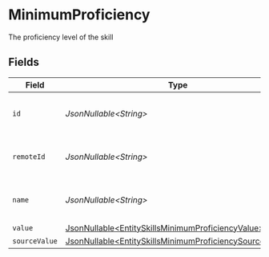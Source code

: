 # MinimumProficiency

The proficiency level of the skill


## Fields

| Field                                                                                                                            | Type                                                                                                                             | Required                                                                                                                         | Description                                                                                                                      | Example                                                                                                                          |
| -------------------------------------------------------------------------------------------------------------------------------- | -------------------------------------------------------------------------------------------------------------------------------- | -------------------------------------------------------------------------------------------------------------------------------- | -------------------------------------------------------------------------------------------------------------------------------- | -------------------------------------------------------------------------------------------------------------------------------- |
| `id`                                                                                                                             | *JsonNullable\<String>*                                                                                                          | :heavy_minus_sign:                                                                                                               | Unique identifier                                                                                                                | 8187e5da-dc77-475e-9949-af0f1fa4e4e3                                                                                             |
| `remoteId`                                                                                                                       | *JsonNullable\<String>*                                                                                                          | :heavy_minus_sign:                                                                                                               | Provider's unique identifier                                                                                                     | 8187e5da-dc77-475e-9949-af0f1fa4e4e3                                                                                             |
| `name`                                                                                                                           | *JsonNullable\<String>*                                                                                                          | :heavy_minus_sign:                                                                                                               | The name associated with this proficiency                                                                                        | Expert                                                                                                                           |
| `value`                                                                                                                          | [JsonNullable\<EntitySkillsMinimumProficiencyValue>](../../models/components/EntitySkillsMinimumProficiencyValue.md)             | :heavy_minus_sign:                                                                                                               | N/A                                                                                                                              |                                                                                                                                  |
| `sourceValue`                                                                                                                    | [JsonNullable\<EntitySkillsMinimumProficiencySourceValue>](../../models/components/EntitySkillsMinimumProficiencySourceValue.md) | :heavy_minus_sign:                                                                                                               | N/A                                                                                                                              |                                                                                                                                  |
